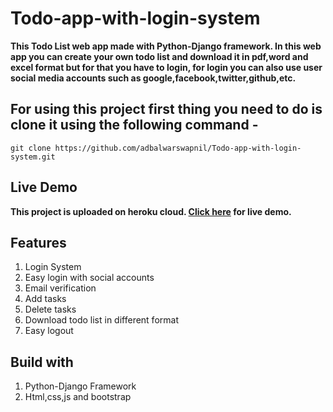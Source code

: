 # Todo-app-with-login-system

**This Todo List web app made with Python-Django framework. In this web app you can create your own todo list and download it in pdf,word and excel format but for that you have to login, for login you can also use user social media accounts such as google,facebook,twitter,github,etc.**

## For using this project first thing you need to do is clone it using the following command - 

``` 
git clone https://github.com/adbalwarswapnil/Todo-app-with-login-system.git 
```
## Live Demo
**This project is uploaded on heroku cloud. [Click here](https://todowithlogin.herokuapp.com/) for live demo.**
## Features

1. Login System
2. Easy login with social accounts
3. Email verification
4. Add tasks
5. Delete tasks
6. Download todo list in different format
7. Easy logout

## Build with

1. Python-Django Framework
2. Html,css,js and bootstrap

